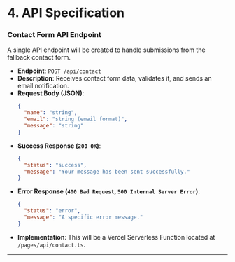 # 4. API Specification

### Contact Form API Endpoint

A single API endpoint will be created to handle submissions from the fallback contact form.

*   **Endpoint**: `POST /api/contact`
*   **Description**: Receives contact form data, validates it, and sends an email notification.
*   **Request Body (JSON)**:
    ```json
    {
      "name": "string",
      "email": "string (email format)",
      "message": "string"
    }
    ```
*   **Success Response (`200 OK`)**:
    ```json
    {
      "status": "success",
      "message": "Your message has been sent successfully."
    }
    ```
*   **Error Response (`400 Bad Request`, `500 Internal Server Error`)**:
    ```json
    {
      "status": "error",
      "message": "A specific error message."
    }
    ```
*   **Implementation**: This will be a Vercel Serverless Function located at `/pages/api/contact.ts`.

---
